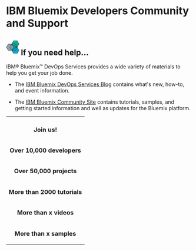 # IBM Bluemix Developers Community and Support

<h2> <img src="images/bluemixdarklogo_35.png" valign="center" alt="Bluemix DevOps Services logo" style="display: inline; margin: 0px; border-style: none; margin-bottom: 5px;"/>   If you need help...</h2>

IBM&reg; Bluemix&trade; DevOps Services provides a wide variety of materials to help you get your job done.

* The 
[IBM Bluemix DevOps Services Blog](https://developer.ibm.com/devops-services/blog/) contains what's new, how-to, and event information.

* The
[IBM Bluemix Community Site](https://developer.ibm.com/bluemix/) contains tutorials, samples, and getting started information and well as updates for the Bluemix platform.

<table><tr><td><h3>
<center>Join us!

<br/>Over 10,000 developers

<br/>Over 50,000 projects

<br/>More than 2000 tutorials

<br/>More than x videos

<br/>More than x samples
</center></h3>
